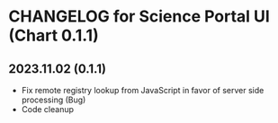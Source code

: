 # CHANGELOG for Science Portal UI (Chart 0.1.1)

## 2023.11.02 (0.1.1)
- Fix remote registry lookup from JavaScript in favor of server side processing (Bug)
- Code cleanup